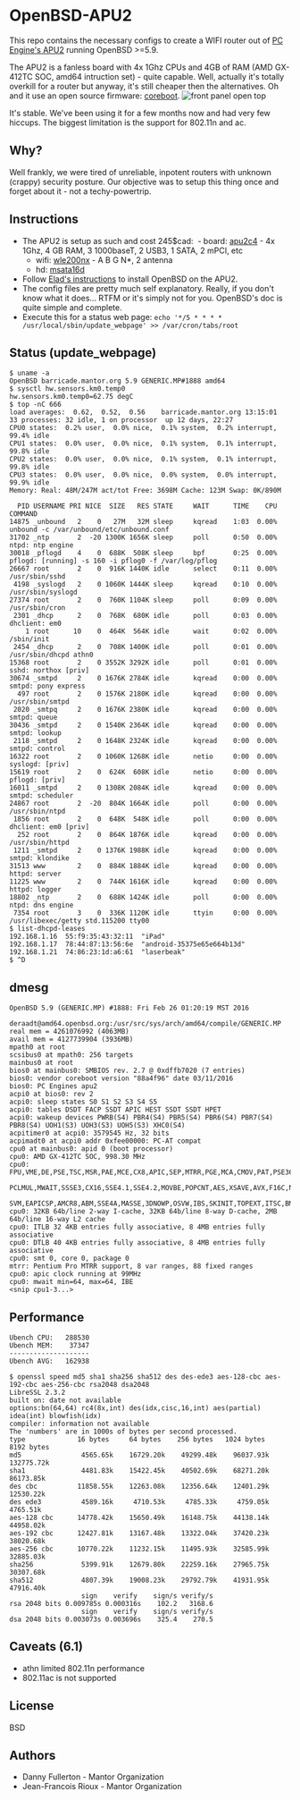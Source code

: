 # OpenBSD-APU2
This repo contains the necessary configs to create a WIFI router out of [PC Engine's APU2](http://pcengines.ch/apu2c4.htm) running OpenBSD >=5.9.

The APU2 is a fanless board with 4x 1Ghz CPUs and 4GB of RAM (AMD GX-412TC SOC, amd64 intruction set) - quite capable. Well, actually it's totally overkill for a router but anyway, it's still cheaper then the alternatives. Oh and it use an open source firmware: [coreboot](https://www.coreboot.org).
![front panel open top](https://raw.githubusercontent.com/northox/openbsd-apu2/master/front-open.jpeg)

It's stable. We've been using it for a few months now and had very few hiccups. The biggest limitation is the support for 802.11n and ac.

## Why? 
Well frankly, we were tired of unreliable, inpotent routers with unknown (crappy) security posture. Our objective was to setup this thing once and forget about it - not a techy-powertrip.

## Instructions
- The APU2 is setup as such and cost 245$cad:
  - board: [apu2c4](http://pcengines.ch/apu2c4.htm) - 4x 1Ghz, 4 GB RAM, 3 1000baseT, 2 USB3, 1 SATA, 2 mPCI, etc
  - wifi: [wle200nx](http://pcengines.ch/wle200nx.htm) - A B G N*, 2 antenna
  - hd: [msata16d](http://pcengines.ch/msata16d.htm)
- Follow [Elad's instructions](https://github.com/elad/openbsd-apu2) to install OpenBSD on the APU2.
- The config files are pretty much self explanatory. Really, if you don't know what it does... RTFM or it's simply not for you. OpenBSD's doc is quite simple and complete.
- Execute this for a status web page: `echo '*/5 * * * * /usr/local/sbin/update_webpage' >> /var/cron/tabs/root`

## Status (update_webpage)
```
$ uname -a
OpenBSD barricade.mantor.org 5.9 GENERIC.MP#1888 amd64
$ sysctl hw.sensors.km0.temp0
hw.sensors.km0.temp0=62.75 degC
$ top -nC 666
load averages:  0.62,  0.52,  0.56    barricade.mantor.org 13:15:01
33 processes: 32 idle, 1 on processor  up 12 days, 22:27
CPU0 states:  0.2% user,  0.0% nice,  0.1% system,  0.2% interrupt, 99.4% idle
CPU1 states:  0.0% user,  0.0% nice,  0.1% system,  0.1% interrupt, 99.8% idle
CPU2 states:  0.0% user,  0.0% nice,  0.1% system,  0.1% interrupt, 99.8% idle
CPU3 states:  0.0% user,  0.0% nice,  0.0% system,  0.0% interrupt, 99.9% idle
Memory: Real: 48M/247M act/tot Free: 3698M Cache: 123M Swap: 0K/890M

  PID USERNAME PRI NICE  SIZE   RES STATE     WAIT      TIME    CPU COMMAND
14875 _unbound   2    0   27M   32M sleep     kqread    1:03  0.00% unbound -c /var/unbound/etc/unbound.conf
31702 _ntp       2  -20 1300K 1656K sleep     poll      0:50  0.00% ntpd: ntp engine
30018 _pflogd    4    0  688K  508K sleep     bpf       0:25  0.00% pflogd: [running] -s 160 -i pflog0 -f /var/log/pflog
26667 root       2    0  916K 1440K idle      select    0:11  0.00% /usr/sbin/sshd
 4198 _syslogd   2    0 1060K 1444K sleep     kqread    0:10  0.00% /usr/sbin/syslogd
27374 root       2    0  760K 1104K sleep     poll      0:09  0.00% /usr/sbin/cron
 2301 _dhcp      2    0  768K  680K idle      poll      0:03  0.00% dhclient: em0
    1 root      10    0  464K  564K idle      wait      0:02  0.00% /sbin/init
 2454 _dhcp      2    0  708K 1400K idle      poll      0:01  0.00% /usr/sbin/dhcpd athn0
15368 root       2    0 3552K 3292K idle      poll      0:01  0.00% sshd: northox [priv]
30674 _smtpd     2    0 1676K 2784K idle      kqread    0:00  0.00% smtpd: pony express
  497 root       2    0 1576K 2180K idle      kqread    0:00  0.00% /usr/sbin/smtpd
 2020 _smtpq     2    0 1676K 2380K idle      kqread    0:00  0.00% smtpd: queue
30436 _smtpd     2    0 1540K 2364K idle      kqread    0:00  0.00% smtpd: lookup
 2118 _smtpd     2    0 1648K 2324K idle      kqread    0:00  0.00% smtpd: control
16322 root       2    0 1060K 1268K idle      netio     0:00  0.00% syslogd: [priv]
15619 root       2    0  624K  608K idle      netio     0:00  0.00% pflogd: [priv]
16011 _smtpd     2    0 1308K 2084K idle      kqread    0:00  0.00% smtpd: scheduler
24867 root       2  -20  804K 1664K idle      poll      0:00  0.00% /usr/sbin/ntpd
 1856 root       2    0  648K  548K idle      poll      0:00  0.00% dhclient: em0 [priv]
  252 root       2    0  864K 1876K idle      kqread    0:00  0.00% /usr/sbin/httpd
 1211 _smtpd     2    0 1376K 1988K idle      kqread    0:00  0.00% smtpd: klondike
31513 www        2    0  884K 1884K idle      kqread    0:00  0.00% httpd: server
11225 www        2    0  744K 1616K idle      kqread    0:00  0.00% httpd: logger
18802 _ntp       2    0  688K 1424K idle      poll      0:00  0.00% ntpd: dns engine
 7354 root       3    0  336K 1120K idle      ttyin     0:00  0.00% /usr/libexec/getty std.115200 tty00
$ list-dhcpd-leases
192.168.1.16  55:f9:35:43:32:11  "iPad"
192.168.1.17  78:44:87:13:56:6e  "android-35375e65e664b13d"
192.168.1.21  74:86:23:1d:a6:61  "laserbeak"
$ ^D
```

## dmesg
```
OpenBSD 5.9 (GENERIC.MP) #1888: Fri Feb 26 01:20:19 MST 2016
    deraadt@amd64.openbsd.org:/usr/src/sys/arch/amd64/compile/GENERIC.MP
real mem = 4261076992 (4063MB)
avail mem = 4127739904 (3936MB)
mpath0 at root
scsibus0 at mpath0: 256 targets
mainbus0 at root
bios0 at mainbus0: SMBIOS rev. 2.7 @ 0xdffb7020 (7 entries)
bios0: vendor coreboot version "88a4f96" date 03/11/2016
bios0: PC Engines apu2
acpi0 at bios0: rev 2
acpi0: sleep states S0 S1 S2 S3 S4 S5
acpi0: tables DSDT FACP SSDT APIC HEST SSDT SSDT HPET
acpi0: wakeup devices PWRB(S4) PBR4(S4) PBR5(S4) PBR6(S4) PBR7(S4) PBR8(S4) UOH1(S3) UOH3(S3) UOH5(S3) XHC0(S4)
acpitimer0 at acpi0: 3579545 Hz, 32 bits
acpimadt0 at acpi0 addr 0xfee00000: PC-AT compat
cpu0 at mainbus0: apid 0 (boot processor)
cpu0: AMD GX-412TC SOC, 998.30 MHz
cpu0: FPU,VME,DE,PSE,TSC,MSR,PAE,MCE,CX8,APIC,SEP,MTRR,PGE,MCA,CMOV,PAT,PSE36,CFLUSH,MMX,FXSR,SSE,SSE2,HTT,SSE3,
  PCLMUL,MWAIT,SSSE3,CX16,SSE4.1,SSE4.2,MOVBE,POPCNT,AES,XSAVE,AVX,F16C,NXE,MMXX,FFXSR,PAGE1GB,LONG,LAHF,CMPLEG,
  SVM,EAPICSP,AMCR8,ABM,SSE4A,MASSE,3DNOWP,OSVW,IBS,SKINIT,TOPEXT,ITSC,BMI1
cpu0: 32KB 64b/line 2-way I-cache, 32KB 64b/line 8-way D-cache, 2MB 64b/line 16-way L2 cache
cpu0: ITLB 32 4KB entries fully associative, 8 4MB entries fully associative
cpu0: DTLB 40 4KB entries fully associative, 8 4MB entries fully associative
cpu0: smt 0, core 0, package 0
mtrr: Pentium Pro MTRR support, 8 var ranges, 88 fixed ranges
cpu0: apic clock running at 99MHz
cpu0: mwait min=64, max=64, IBE
<snip cpu1-3...>
```

## Performance
```
Ubench CPU:   288530
Ubench MEM:    37347
--------------------
Ubench AVG:   162938
```

```
$ openssl speed md5 sha1 sha256 sha512 des des-ede3 aes-128-cbc aes-192-cbc aes-256-cbc rsa2048 dsa2048
LibreSSL 2.3.2
built on: date not available
options:bn(64,64) rc4(8x,int) des(idx,cisc,16,int) aes(partial) idea(int) blowfish(idx) 
compiler: information not available
The 'numbers' are in 1000s of bytes per second processed.
type             16 bytes     64 bytes    256 bytes   1024 bytes   8192 bytes
md5               4565.65k    16729.20k    49299.48k    96037.93k   132775.72k
sha1              4481.83k    15422.45k    40502.69k    68271.20k    86173.85k
des cbc          11858.55k    12263.08k    12356.64k    12401.29k    12530.22k
des ede3          4589.16k     4710.53k     4785.33k     4759.05k     4765.51k
aes-128 cbc      14778.42k    15650.49k    16148.75k    44138.14k    44958.02k
aes-192 cbc      12427.81k    13167.48k    13322.04k    37420.23k    38020.68k
aes-256 cbc      10770.22k    11232.15k    11495.93k    32585.99k    32885.03k
sha256            5399.91k    12679.80k    22259.16k    27965.75k    30307.68k
sha512            4807.39k    19008.23k    29792.79k    41931.95k    47916.40k
                  sign    verify    sign/s verify/s
rsa 2048 bits 0.009785s 0.000316s    102.2   3168.6
                  sign    verify    sign/s verify/s
dsa 2048 bits 0.003073s 0.003696s    325.4    270.5
```

## Caveats (6.1)
- athn limited 802.11n performance
- 802.11ac is not supported

## License
BSD

## Authors
- Danny Fullerton - Mantor Organization
- Jean-Francois Rioux - Mantor Organization

